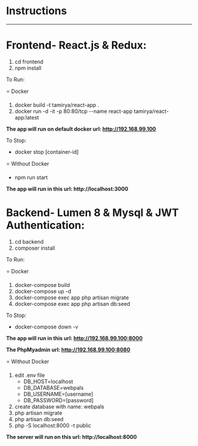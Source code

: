 # Instructions
-----
# Frontend- React.js & Redux:
1. cd frontend
2. npm install

To Run:

⭐ Docker
1. docker build -t tamirya/react-app .
2. docker run -d -it  -p 80:80/tcp --name react-app tamirya/react-app:latest

**The app will run on default docker url: http://192.168.99.100**

To Stop:
- docker stop [container-id]

⭐ Without Docker
- npm run start

**The app will run in this url: http://localhost:3000**

# Backend- Lumen 8 & Mysql & JWT Authentication:
1. cd backend
2. composer install

To Run:

⭐ Docker
1. docker-compose build
2. docker-compose up -d
3. docker-compose exec app php artisan migrate
4. docker-compose exec app php artisan db:seed

To Stop:
- docker-compose down -v

**The app will run in this url: http://192.168.99.100:8000**

**The PhpMyadmin url: http://192.168.99.100:8080**

⭐ Without Docker
1. edit .env file
    - DB_HOST=localhost
    - DB_DATABASE=webpals
    - DB_USERNAME=[username]
    - DB_PASSWORD=[password]
2. create database with name: webpals
3. php artisan migrate
4. php artisan db:seed 
5. php -S localhost:8000 -t public

**The server will run on this url: http://localhost:8000**
